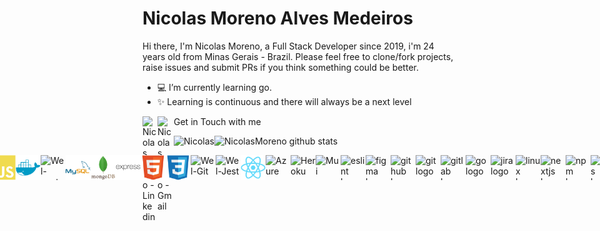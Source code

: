 # Nicolas Moreno Alves Medeiros 
Hi there, I'm Nicolas Moreno, a Full Stack Developer since 2019, i'm 24 years old from Minas Gerais - Brazil. Please feel free to clone/fork projects, raise issues and submit PRs if you think something could be better.

- 💻 I’m currently learning go.
- ✨ Learning is continuous and there will always be a next level

Get in Touch with me <a href="https://www.linkedin.com/in/nicolas-moreno-24242117a/">
  <img align="left" alt="Nicolas Moreno - Linkedin" width="24px" src="https://github.com/TheDudeThatCode/TheDudeThatCode/blob/master/Assets/Linkedin.svg" />
</a><a href="mailto:nicolas.morenoam@gmail.com">
  <img align="left" alt="Nicolas Moreno - Gmail" width="26px" src="https://github.com/TheDudeThatCode/TheDudeThatCode/blob/master/Assets/Gmail.svg" />
</a>
<br/>

![NicolasMoreno github stats](https://github-readme-stats.vercel.app/api/top-langs/?username=NicolasAlvesM&theme=dark&title_color=268bd2)
<img align="left" src="https://github-readme-stats.vercel.app/api?username=NicolasAlvesM&count_private=true&show_icons=true&theme=dark&icon_color=ffcbdb&title_color=ffcbdb" alt="Nicolas" />

<!--
- 🔭 I’m currently working on ...
- 🌱 I’m currently learning ...
- 👯 I’m looking to collaborate on ...
- 🤔 I’m looking for help with ...
- 💬 Ask me about ...
- 📫 How to reach me: ...
- 😄 Pronouns: ...
- ⚡ Fun fact: ...
-->


<section style="display:flex; justify-content:center; align-items:center">
    <img alt="NodeJS" width="40" src="https://raw.githubusercontent.com/devicons/devicon/master/icons/nodejs/nodejs-plain.svg" />
    <img align="center" alt="Wel-React" height="40" width="40" src="https://raw.githubusercontent.com/devicons/devicon/master/icons/react/react-original.svg">
    <img align="center" alt="Wel-Redux" height="40" width="40" src="https://cdn.jsdelivr.net/gh/devicons/devicon/icons/redux/redux-original.svg">
    <img alt="Typescript" width="40" src="https://raw.githubusercontent.com/devicons/devicon/master/icons/typescript/typescript-plain.svg" />
    <img alt="Javascript" width="40" src="https://raw.githubusercontent.com/devicons/devicon/master/icons/javascript/javascript-plain.svg" />
    <img alt="Docker" width="40" src="https://raw.githubusercontent.com/devicons/devicon/master/icons/docker/docker-plain.svg" />
    <img src="https://cdn.jsdelivr.net/gh/devicons/devicon/icons/postgresql/postgresql-plain-wordmark.svg" alt="Wel-postgreesql" height="40" width="40" />
    <img src="https://raw.githubusercontent.com/devicons/devicon/master/icons/mysql/mysql-original-wordmark.svg" alt="Wel-mysql" height="40" width="40"  /> 
    <img src="https://raw.githubusercontent.com/devicons/devicon/master/icons/mongodb/mongodb-original-wordmark.svg" alt="Wel-mongodb" height="40" width="40" />
    <img src="https://raw.githubusercontent.com/devicons/devicon/master/icons/express/express-original-wordmark.svg" alt="Wel-express" height="40" width="40" />
    <img align="center" alt="Wel-HTML" height="40" width="40" src="https://raw.githubusercontent.com/devicons/devicon/master/icons/html5/html5-original.svg">
    <img align="center" alt="Wel-CSS" height="40" width="40" src="https://raw.githubusercontent.com/devicons/devicon/master/icons/css3/css3-original.svg">
    <img align="center" alt="Wel-Git" height="40" width="40" src="https://cdn.jsdelivr.net/gh/devicons/devicon/icons/git/git-plain.svg">
    <img align="center" alt="Wel-Jest" height="40" width="40" src="https://cdn.jsdelivr.net/gh/devicons/devicon/icons/jest/jest-plain.svg">
    <img align="center" alt="React" height="40" width="40" src="https://raw.githubusercontent.com/devicons/devicon/master/icons/react/react-original.svg">
    <img align="center" alt="Azure" height="40" width="40"src="https://cdn.jsdelivr.net/gh/devicons/devicon/icons/azure/azure-original.svg" />
    <img align="center" alt="Heroku" height="40" width="40" src="https://cdn.jsdelivr.net/gh/devicons/devicon/icons/heroku/heroku-original-wordmark.svg">
    <img align="center" alt="Mui" height="40" width="40" src="https://cdn.jsdelivr.net/gh/devicons/devicon/icons/materialui/materialui-plain.svg" />
    <img src="https://cdn.jsdelivr.net/gh/devicons/devicon/icons/eslint/eslint-original.svg" height="40" width="40" alt="eslint logo"  />
    <img src="https://cdn.jsdelivr.net/gh/devicons/devicon/icons/figma/figma-original.svg" height="40" width="40" alt="figma logo"  />
    <img src="https://cdn.jsdelivr.net/gh/devicons/devicon/icons/github/github-original.svg" height="40" width="40" alt="github logo"  />
    <img src="https://cdn.jsdelivr.net/gh/devicons/devicon/icons/git/git-original.svg" height="40" width="40" alt="git logo"  />
    <img src="https://cdn.jsdelivr.net/gh/devicons/devicon/icons/gitlab/gitlab-original.svg" height="40" width="40" alt="gitlab logo"  />
    <img src="https://cdn.jsdelivr.net/gh/devicons/devicon/icons/go/go-original.svg" height="40" width="40" alt="go logo"  />
    <img src="https://cdn.jsdelivr.net/gh/devicons/devicon/icons/jira/jira-original.svg" height="40" width="40" alt="jira logo"  />
    <img src="https://cdn.jsdelivr.net/gh/devicons/devicon/icons/linux/linux-original.svg" height="40" width="40" alt="linux logo"  />
    <img src="https://cdn.jsdelivr.net/gh/devicons/devicon/icons/nextjs/nextjs-original.svg" height="40" width="40" alt="nextjs logo"  />
    <img src="https://cdn.jsdelivr.net/gh/devicons/devicon/icons/npm/npm-original-wordmark.svg" height="40" width="40" alt="npm logo"  />
    <img src="https://cdn.jsdelivr.net/gh/devicons/devicon/icons/sass/sass-original.svg" height="40" width="40" alt="sass logo"  />
    <img src="https://cdn.jsdelivr.net/gh/devicons/devicon/icons/slack/slack-original.svg" height="40" width="40" alt="slack logo"  />
    <img src="https://cdn.jsdelivr.net/gh/devicons/devicon/icons/socketio/socketio-original.svg" height="40" width="40" alt="socketio logo"  />
    <img src="https://cdn.jsdelivr.net/gh/devicons/devicon/icons/ubuntu/ubuntu-plain.svg" height="40" width="40" alt="ubuntu logo"  />
    <img alt="Python" width="40" src="https://raw.githubusercontent.com/devicons/devicon/master/icons/python/python-plain.svg" />
    <img alt="C#" width="40" src="https://raw.githubusercontent.com/devicons/devicon/master/icons/csharp/csharp-original.svg" />
</section>
